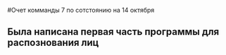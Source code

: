 #Очет комманды 7 по сотстоянию на 14 октября
## Была написана первая часть программы для распознования лиц
